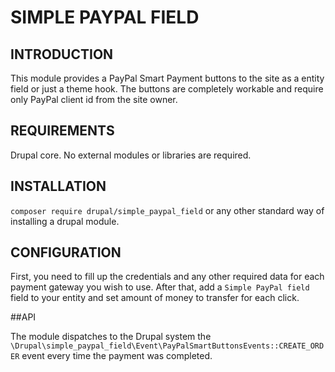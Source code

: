 # SIMPLE PAYPAL FIELD

## INTRODUCTION
This module provides a PayPal Smart Payment buttons to the site as a entity
field or just a theme hook. The buttons are completely workable and require
only PayPal client id from the site owner.   

## REQUIREMENTS
Drupal core. No external modules or libraries are required.

## INSTALLATION
`composer require drupal/simple_paypal_field` or any other standard way of
installing a drupal module.

## CONFIGURATION
First, you need to fill up the credentials and any other required data for each
payment gateway you wish to use.
After that, add a `Simple PayPal field` field to your entity and set amount of 
money to transfer for each click.

##API

The module dispatches to the Drupal system the 
`\Drupal\simple_paypal_field\Event\PayPalSmartButtonsEvents::CREATE_ORDER` event
every time the payment was completed.   
